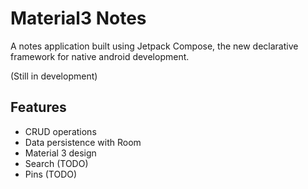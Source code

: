 # Material3 Notes
A notes application built using Jetpack Compose, the new declarative framework for native android development.

(Still in development)

## Features
* CRUD operations
* Data persistence with Room
* Material 3 design
* Search (TODO)
* Pins (TODO)
